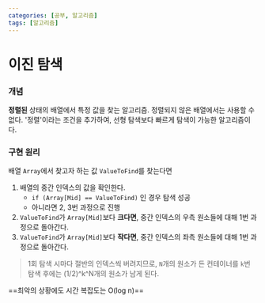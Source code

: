 ```yaml
---
categories: [공부, 알고리즘]
tags: [알고리즘]
---
```

# 이진 탐색
### 개념
**정렬된** 상태의 배열에서 특정 값을 찾는 알고리즘.
정렬되지 않은 배열에서는 사용할 수 없다.
'정렬'이라는 조건을 추가하여, 선형 탐색보다 빠르게 탐색이 가능한 알고리즘이다.

### 구현 원리
배열 `Array`에서 찾고자 하는 값 `ValueToFind`를 찾는다면

1. 배열의 중간 인덱스의 값을 확인한다.
	- `if (Array[Mid] == ValueToFind)` 인 경우 탐색 성공
	- 아니라면 2, 3번 과정으로 진행
2. `ValueToFind`가 `Array[Mid]`보다 **크다면**, 중간 인덱스의 우측 원소들에 대해 1번 과정으로 돌아간다.
3. `ValueToFind`가 `Array[Mid]`보다 **작다면**, 중간 인덱스의 좌측 원소들에 대해 1번 과정으로 돌아간다.

> 1회 탐색 시마다 절반의 인덱스씩 버려지므로, `N`개의 원소가 든 컨테이너를 `k`번 탐색 후에는 (1/2)^k^N개의 원소가 남게 된다.

==최악의 상황에도 시간 복잡도는 O(log n)==



